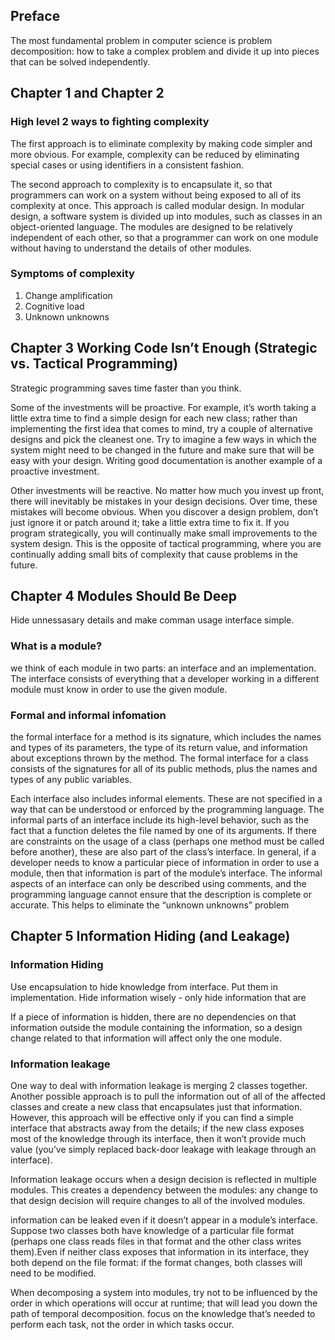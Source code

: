 ## Preface
The most fundamental problem in computer science is problem decomposition: how to take a complex problem and divide it up into pieces that
can be solved independently.

## Chapter 1 and Chapter 2
### High level 2 ways to fighting complexity
The first approach is to eliminate complexity by making code simpler and more obvious. For example, complexity can be reduced by eliminating special cases or using identifiers in a consistent fashion.

The second approach to complexity is to encapsulate it, so that programmers can work on a system without being exposed to all of its complexity at once. This approach is called modular design. In modular design, a software system is divided up into modules, such as classes in an object-oriented language. The modules are designed to be relatively independent of each other, so that a programmer can work on one module without having to understand the details of other modules.
### Symptoms of complexity
1. Change amplification
2. Cognitive load
3. Unknown unknowns

## Chapter 3 Working Code Isn’t Enough (Strategic vs. Tactical Programming)
Strategic programming saves time faster than you think.

Some of the investments will be proactive. For example, it’s worth taking a
little extra time to find a simple design for each new class; rather than
implementing the first idea that comes to mind, try a couple of alternative
designs and pick the cleanest one. Try to imagine a few ways in which the
system might need to be changed in the future and make sure that will be easy
with your design. Writing good documentation is another example of a proactive
investment.

Other investments will be reactive. No matter how much you invest up front,
there will inevitably be mistakes in your design decisions. Over time, these
mistakes will become obvious. When you discover a design problem, don’t just
ignore it or patch around it; take a little extra time to fix it. If you program
strategically, you will continually make small improvements to the system
design. This is the opposite of tactical programming, where you are continually
adding small bits of complexity that cause problems in the future.

## Chapter 4 Modules Should Be Deep
Hide unnessasary details and make comman usage interface simple.

### What is a module?
we think of each module in two parts: an
interface and an implementation. The interface consists of everything that a
developer working in a different module must know in order to use the given
module.

### Formal and informal infomation 
the formal interface for a method is its signature, which includes
the names and types of its parameters, the type of its return value, and
information about exceptions thrown by the method. The formal interface for a class consists of the signatures for all of its public methods, plus the names and types
of any public variables.

Each interface also includes informal elements. These are not specified in a
way that can be understood or enforced by the programming language. The
informal parts of an interface include its high-level behavior, such as the fact that
a function deletes the file named by one of its arguments. If there are constraints
on the usage of a class (perhaps one method must be called before another),
these are also part of the class’s interface. In general, if a developer needs to
know a particular piece of information in order to use a module, then that
information is part of the module’s interface. The informal aspects of an
interface can only be described using comments, and the programming language
cannot ensure that the description is complete or accurate. This helps
to eliminate the “unknown unknowns” problem

## Chapter 5 Information Hiding (and Leakage)
### Information Hiding
Use encapsulation to hide knowledge from interface. Put them in implementation. Hide information wisely - only hide information that are 

If a piece of information is hidden, there are no dependencies on that information
outside the module containing the information, so a design change related to that
information will affect only the one module.

### Information leakage
One way to deal with information leakage is merging 2 classes together. Another possible approach is to pull the
information out of all of the affected classes and create a new class that
encapsulates just that information. However, this approach will be effective only
if you can find a simple interface that abstracts away from the details; if the new
class exposes most of the knowledge through its interface, then it won’t provide
much value (you’ve simply replaced back-door leakage with leakage through an
interface).

Information leakage
occurs when a design decision is reflected in multiple modules. This creates a
dependency between the modules: any change to that design decision will
require changes to all of the involved modules.

information can be leaked even if it doesn’t appear in a module’s
interface. Suppose two classes both have knowledge of a particular file format
(perhaps one class reads files in that format and the other class writes them).Even if neither class exposes that information in its interface, they both depend
on the file format: if the format changes, both classes will need to be modified.

When decomposing a system into modules, try not to be influenced by the
order in which operations will occur at runtime; that will lead you down the path
of temporal decomposition. focus on the
knowledge that’s needed to perform each task, not the order in which tasks
occur.
